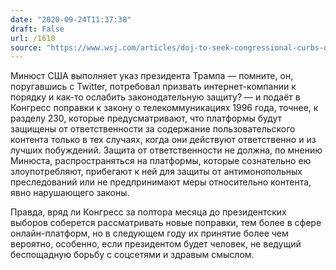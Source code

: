 ```yaml
---
date: "2020-09-24T11:37:38"
draft: False
url: /1610
source: "https://www.wsj.com/articles/doj-to-seek-congressional-curbs-on-immunity-for-internet-companies-11600862403?mod=tech_lead_pos2"
---
```


Минюст США выполняет указ президента Трампа — помните, он, поругавшись с Twitter, потребовал призвать интернет-компании к порядку и как-то ослабить законодательную защиту? — и подаёт в Конгресс поправки к закону о телекоммуникациях 1996 года, точнее, к разделу 230, которые предусматривают, что платформы будут защищены от ответственности за содержание пользовательского контента только в тех случаях, когда они действуют ответственно и из лучших побуждений. Защита от ответственности не должна, по мнению Минюста, распространяться на платформы, которые сознательно ею злоупотребляют, прибегают к ней для защиты от антимонопольных преследований или не предпринимают меры относительно контента, явно нарушающего законы.

Правда, вряд ли Конгресс за полтора месяца до президентских выборов соберется рассматривать новые поправки, тем более в сфере онлайн-платформ, но в следующем году их принятие более чем вероятно, особенно, если президентом будет человек, не ведущий беспощадную борьбу с соцсетями и здравым смыслом.
